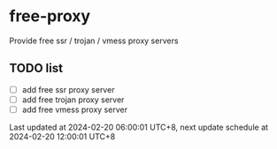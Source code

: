 
# free-proxy
Provide free ssr / trojan / vmess proxy servers


## TODO list
- [ ] add free ssr proxy server
- [ ] add free trojan proxy server
- [ ] add free vmess proxy server

Last updated at 2024-02-20 06:00:01 UTC+8, next update schedule at 2024-02-20 12:00:01 UTC+8

